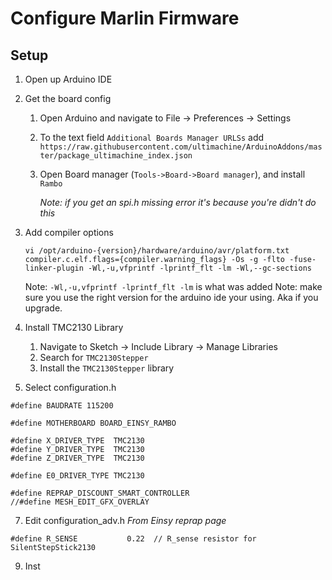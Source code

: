 # Configure Marlin Firmware
## Setup
1. Open up Arduino IDE
2. Get the board config
	1.  Open Arduino and navigate to File -> Preferences -> Settings
	2. To the text field  `Additional Boards Manager URLSs`  add
		 `https://raw.githubusercontent.com/ultimachine/ArduinoAddons/master/package_ultimachine_index.json`
	1. Open Board manager (`Tools->Board->Board manager`), and install  `Rambo`

		*Note: if you get an spi.h missing error it's because you're didn't do this*

3. Add compiler options
	```
	vi /opt/arduino-{version}/hardware/arduino/avr/platform.txt
	compiler.c.elf.flags={compiler.warning_flags} -Os -g -flto -fuse-linker-plugin -Wl,-u,vfprintf -lprintf_flt -lm -Wl,--gc-sections
	```
	Note: `-Wl,-u,vfprintf -lprintf_flt -lm` is what was added
	Note: make sure you use the right version for the arduino ide your using.  Aka if you upgrade.

5. Install TMC2130 Library
	1. Navigate to Sketch -> Include Library -> Manage Libraries
	2. Search for `TMC2130Stepper`
	3. Install the `TMC2130Stepper` library

6. Select configuration.h
```
#define BAUDRATE 115200

#define MOTHERBOARD BOARD_EINSY_RAMBO

#define X_DRIVER_TYPE  TMC2130
#define Y_DRIVER_TYPE  TMC2130
#define Z_DRIVER_TYPE  TMC2130

#define E0_DRIVER_TYPE TMC2130

#define REPRAP_DISCOUNT_SMART_CONTROLLER
//#define MESH_EDIT_GFX_OVERLAY
```

7. Edit configuration_adv.h
*From Einsy reprap page*
```
#define R_SENSE           0.22  // R_sense resistor for SilentStepStick2130
```

9. Inst
<!--stackedit_data:
eyJoaXN0b3J5IjpbMTg3OTcxNTI2OCwtMTE2OTIyMTcxMSwtOD
kyMDg0MzM1LDE0ODQyOTkwNDIsMTA4ODA4NjM2OCwtNjc1MDk1
MDExLDE2Mzc3MDk3MzksLTUzODkwMjcxMiwtMTEwOTkwMDM5MS
wxMTM5MjcyMDE4LDEzOTMyNzcxNjBdfQ==
-->